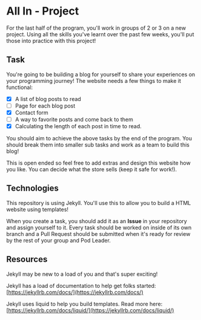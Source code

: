 # All In - Project

For the last half of the program, you'll work in groups of 2 or 3 on a new project. Using all the skills you've learnt over the past few weeks, you'll put those into practice with this project!

## Task

You're going to be building a blog for yourself to share your experiences on your programming journey! The website needs a few things to make it functional:
- [x] A list of blog posts to read
- [ ] Page for each blog post
- [x] Contact form
- [ ] A way to favorite posts and come back to them 
- [x] Calculating the length of each post in time to read.

You should aim to achieve the above tasks by the end of the program. You should break them into smaller sub tasks and work as a team to build this blog!

This is open ended so feel free to add extras and design this website how you like. You can decide what the store sells (keep it safe for work!).

## Technologies

This repository is using Jekyll. You'll use this to allow you to build a HTML website using templates!

When you create a task, you should add it as an **Issue** in your repository and assign yourself to it. Every task should be worked on inside of its own branch and a Pull Request should be submitted when it's ready for review by the rest of your group and Pod Leader.

## Resources

Jekyll may be new to a load of you and that's super exciting!

Jekyll has a load of documentation to help get folks started: [https://jekyllrb.com/docs/](https://jekyllrb.com/docs/)


Jekyll uses liquid to help you build templates. Read more here: [https://jekyllrb.com/docs/liquid/](https://jekyllrb.com/docs/liquid/) 
